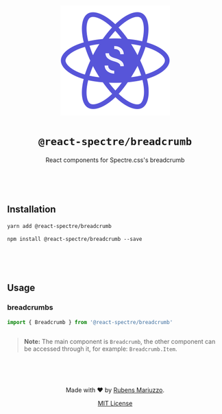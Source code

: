 <div align=center>
<img src="assets/react-spectre-logo.png" width="256" height="256">

# `@react-spectre/breadcrumb`
React components for Spectre.css's breadcrumb

<br><br><br>
</div>

## Installation

```shell
yarn add @react-spectre/breadcrumb
```

```shell
npm install @react-spectre/breadcrumb --save
```

<br><br><br>

## Usage

### breadcrumbs


```js
import { Breadcrumb } from '@react-spectre/breadcrumb'
```

```jsx

```

> **Note:** The main component is `Breadcrumb`, the other component can be accessed through it, for example: `Breadcrumb.Item`.


<div align=center>
<br><br><br>

Made with :heart: by [Rubens Mariuzzo](https://github.com/rmariuzzo).

[MIT License](LICENSE)

</div>
